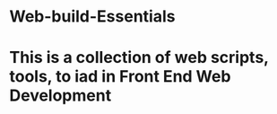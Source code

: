 # Web-build-Essentials

# This is a collection of web scripts, tools, to iad in Front End Web Development